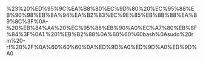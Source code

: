 %23%20%ED%95%9C%EA%B8%80%EC%9D%80%20%EC%95%88%EB%90%98%EB%8A%94%EA%B2%83%EC%9E%85%EB%8B%88%EA%B9%8C%3F%0A-%20%EB%84%A4%20%EC%95%88%EB%90%A0%EC%A7%80%EB%8F%84%3F%0A1.%201%EB%B2%88%0A%60%60%60bash%0Asudo%20rm%20-rf%20%2F%0A%60%60%60%0A%ED%9D%A0%ED%9D%A0%ED%9D%A0